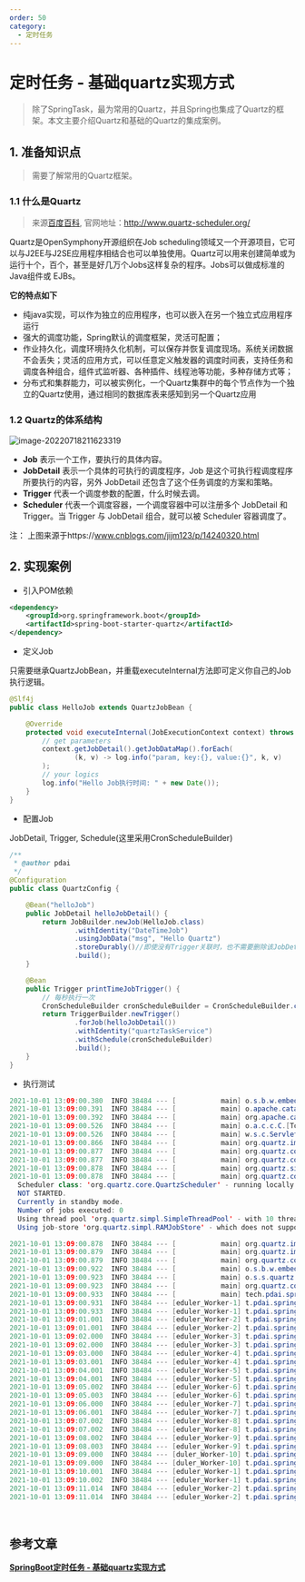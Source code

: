 ```yaml
---
order: 50
category:
  - 定时任务
---
```


# 定时任务 - 基础quartz实现方式

>除了SpringTask，最为常用的Quartz，并且Spring也集成了Quartz的框架。本文主要介绍Quartz和基础的Quartz的集成案例。

## 1. 准备知识点

> 需要了解常用的Quartz框架。

### 1.1 什么是Quartz

> 来源[百度百科](https://baike.baidu.com/item/quartz/3643055), 官网地址：http://www.quartz-scheduler.org/

Quartz是OpenSymphony开源组织在Job scheduling领域又一个开源项目，它可以与J2EE与J2SE应用程序相结合也可以单独使用。Quartz可以用来创建简单或为运行十个，百个，甚至是好几万个Jobs这样复杂的程序。Jobs可以做成标准的Java组件或 EJBs。

**它的特点如下**

- 纯java实现，可以作为独立的应用程序，也可以嵌入在另一个独立式应用程序运行
- 强大的调度功能，Spring默认的调度框架，灵活可配置；
- 作业持久化，调度环境持久化机制，可以保存并恢复调度现场。系统关闭数据不会丢失；灵活的应用方式，可以任意定义触发器的调度时间表，支持任务和调度各种组合，组件式监听器、各种插件、线程池等功能，多种存储方式等；
- 分布式和集群能力，可以被实例化，一个Quartz集群中的每个节点作为一个独立的Quartz使用，通过相同的数据库表来感知到另一个Quartz应用

### 1.2 Quartz的体系结构

![image-20220718211623319](https://abelsun-1256449468.cos.ap-beijing.myqcloud.com/image/image-20220718211623319.png)

- **Job** 表示一个工作，要执行的具体内容。
- **JobDetail** 表示一个具体的可执行的调度程序，Job 是这个可执行程调度程序所要执行的内容，另外 JobDetail 还包含了这个任务调度的方案和策略。
- **Trigger** 代表一个调度参数的配置，什么时候去调。
- **Scheduler** 代表一个调度容器，一个调度容器中可以注册多个 JobDetail 和 Trigger。当 Trigger 与 JobDetail 组合，就可以被 Scheduler 容器调度了。

注： 上图来源于https://www.cnblogs.com/jijm123/p/14240320.html

## 2. 实现案例

- 引入POM依赖

```xml
<dependency>
    <groupId>org.springframework.boot</groupId>
    <artifactId>spring-boot-starter-quartz</artifactId>
</dependency>
```

- 定义Job

只需要继承QuartzJobBean，并重载executeInternal方法即可定义你自己的Job执行逻辑。

```java
@Slf4j
public class HelloJob extends QuartzJobBean {

    @Override
    protected void executeInternal(JobExecutionContext context) throws JobExecutionException {
        // get parameters
        context.getJobDetail().getJobDataMap().forEach(
                (k, v) -> log.info("param, key:{}, value:{}", k, v)
        );
        // your logics
        log.info("Hello Job执行时间: " + new Date());
    }
}
```

- 配置Job

JobDetail, Trigger, Schedule(这里采用CronScheduleBuilder)

```java
/**
 * @author pdai
 */
@Configuration
public class QuartzConfig {

    @Bean("helloJob")
    public JobDetail helloJobDetail() {
        return JobBuilder.newJob(HelloJob.class)
                .withIdentity("DateTimeJob")
                .usingJobData("msg", "Hello Quartz")
                .storeDurably()//即使没有Trigger关联时，也不需要删除该JobDetail
                .build();
    }

    @Bean
    public Trigger printTimeJobTrigger() {
        // 每秒执行一次
        CronScheduleBuilder cronScheduleBuilder = CronScheduleBuilder.cronSchedule("0/1 * * * * ?");
        return TriggerBuilder.newTrigger()
                .forJob(helloJobDetail())
                .withIdentity("quartzTaskService")
                .withSchedule(cronScheduleBuilder)
                .build();
    }
}
```

- 执行测试

```java
2021-10-01 13:09:00.380  INFO 38484 --- [           main] o.s.b.w.embedded.tomcat.TomcatWebServer  : Tomcat initialized with port(s): 8080 (http)
2021-10-01 13:09:00.391  INFO 38484 --- [           main] o.apache.catalina.core.StandardService   : Starting service [Tomcat]
2021-10-01 13:09:00.392  INFO 38484 --- [           main] org.apache.catalina.core.StandardEngine  : Starting Servlet engine: [Apache Tomcat/9.0.50]
2021-10-01 13:09:00.526  INFO 38484 --- [           main] o.a.c.c.C.[Tomcat].[localhost].[/]       : Initializing Spring embedded WebApplicationContext
2021-10-01 13:09:00.526  INFO 38484 --- [           main] w.s.c.ServletWebServerApplicationContext : Root WebApplicationContext: initialization completed in 1424 ms
2021-10-01 13:09:00.866  INFO 38484 --- [           main] org.quartz.impl.StdSchedulerFactory      : Using default implementation for ThreadExecutor
2021-10-01 13:09:00.877  INFO 38484 --- [           main] org.quartz.core.SchedulerSignalerImpl    : Initialized Scheduler Signaller of type: class org.quartz.core.SchedulerSignalerImpl
2021-10-01 13:09:00.877  INFO 38484 --- [           main] org.quartz.core.QuartzScheduler          : Quartz Scheduler v.2.3.2 created.
2021-10-01 13:09:00.878  INFO 38484 --- [           main] org.quartz.simpl.RAMJobStore             : RAMJobStore initialized.
2021-10-01 13:09:00.878  INFO 38484 --- [           main] org.quartz.core.QuartzScheduler          : Scheduler meta-data: Quartz Scheduler (v2.3.2) 'quartzScheduler' with instanceId 'NON_CLUSTERED'
  Scheduler class: 'org.quartz.core.QuartzScheduler' - running locally.
  NOT STARTED.
  Currently in standby mode.
  Number of jobs executed: 0
  Using thread pool 'org.quartz.simpl.SimpleThreadPool' - with 10 threads.
  Using job-store 'org.quartz.simpl.RAMJobStore' - which does not support persistence. and is not clustered.

2021-10-01 13:09:00.878  INFO 38484 --- [           main] org.quartz.impl.StdSchedulerFactory      : Quartz scheduler 'quartzScheduler' initialized from an externally provided properties instance.
2021-10-01 13:09:00.879  INFO 38484 --- [           main] org.quartz.impl.StdSchedulerFactory      : Quartz scheduler version: 2.3.2
2021-10-01 13:09:00.879  INFO 38484 --- [           main] org.quartz.core.QuartzScheduler          : JobFactory set to: org.springframework.scheduling.quartz.SpringBeanJobFactory@6075b2d3
2021-10-01 13:09:00.922  INFO 38484 --- [           main] o.s.b.w.embedded.tomcat.TomcatWebServer  : Tomcat started on port(s): 8080 (http) with context path ''
2021-10-01 13:09:00.923  INFO 38484 --- [           main] o.s.s.quartz.SchedulerFactoryBean        : Starting Quartz Scheduler now
2021-10-01 13:09:00.923  INFO 38484 --- [           main] org.quartz.core.QuartzScheduler          : Scheduler quartzScheduler_$_NON_CLUSTERED started.
2021-10-01 13:09:00.933  INFO 38484 --- [           main] tech.pdai.springboot.quartz.App          : Started App in 2.64 seconds (JVM running for 3.621)
2021-10-01 13:09:00.931  INFO 38484 --- [eduler_Worker-1] t.pdai.springboot.quartz.job.HelloJob    : param, key:msg, value:Hello Quartz
2021-10-01 13:09:00.933  INFO 38484 --- [eduler_Worker-1] t.pdai.springboot.quartz.job.HelloJob    : Hello Job执行时间: Wed Oct 27 13:09:00 CST 2021
2021-10-01 13:09:01.001  INFO 38484 --- [eduler_Worker-2] t.pdai.springboot.quartz.job.HelloJob    : param, key:msg, value:Hello Quartz
2021-10-01 13:09:01.001  INFO 38484 --- [eduler_Worker-2] t.pdai.springboot.quartz.job.HelloJob    : Hello Job执行时间: Wed Oct 27 13:09:01 CST 2021
2021-10-01 13:09:02.000  INFO 38484 --- [eduler_Worker-3] t.pdai.springboot.quartz.job.HelloJob    : param, key:msg, value:Hello Quartz
2021-10-01 13:09:02.000  INFO 38484 --- [eduler_Worker-3] t.pdai.springboot.quartz.job.HelloJob    : Hello Job执行时间: Wed Oct 27 13:09:02 CST 2021
2021-10-01 13:09:03.000  INFO 38484 --- [eduler_Worker-4] t.pdai.springboot.quartz.job.HelloJob    : param, key:msg, value:Hello Quartz
2021-10-01 13:09:03.001  INFO 38484 --- [eduler_Worker-4] t.pdai.springboot.quartz.job.HelloJob    : Hello Job执行时间: Wed Oct 27 13:09:03 CST 2021
2021-10-01 13:09:04.001  INFO 38484 --- [eduler_Worker-5] t.pdai.springboot.quartz.job.HelloJob    : param, key:msg, value:Hello Quartz
2021-10-01 13:09:04.001  INFO 38484 --- [eduler_Worker-5] t.pdai.springboot.quartz.job.HelloJob    : Hello Job执行时间: Wed Oct 27 13:09:04 CST 2021
2021-10-01 13:09:05.002  INFO 38484 --- [eduler_Worker-6] t.pdai.springboot.quartz.job.HelloJob    : param, key:msg, value:Hello Quartz
2021-10-01 13:09:05.003  INFO 38484 --- [eduler_Worker-6] t.pdai.springboot.quartz.job.HelloJob    : Hello Job执行时间: Wed Oct 27 13:09:05 CST 2021
2021-10-01 13:09:06.000  INFO 38484 --- [eduler_Worker-7] t.pdai.springboot.quartz.job.HelloJob    : param, key:msg, value:Hello Quartz
2021-10-01 13:09:06.001  INFO 38484 --- [eduler_Worker-7] t.pdai.springboot.quartz.job.HelloJob    : Hello Job执行时间: Wed Oct 27 13:09:06 CST 2021
2021-10-01 13:09:07.002  INFO 38484 --- [eduler_Worker-8] t.pdai.springboot.quartz.job.HelloJob    : param, key:msg, value:Hello Quartz
2021-10-01 13:09:07.002  INFO 38484 --- [eduler_Worker-8] t.pdai.springboot.quartz.job.HelloJob    : Hello Job执行时间: Wed Oct 27 13:09:07 CST 2021
2021-10-01 13:09:08.002  INFO 38484 --- [eduler_Worker-9] t.pdai.springboot.quartz.job.HelloJob    : param, key:msg, value:Hello Quartz
2021-10-01 13:09:08.003  INFO 38484 --- [eduler_Worker-9] t.pdai.springboot.quartz.job.HelloJob    : Hello Job执行时间: Wed Oct 27 13:09:08 CST 2021
2021-10-01 13:09:09.000  INFO 38484 --- [duler_Worker-10] t.pdai.springboot.quartz.job.HelloJob    : param, key:msg, value:Hello Quartz
2021-10-01 13:09:09.000  INFO 38484 --- [duler_Worker-10] t.pdai.springboot.quartz.job.HelloJob    : Hello Job执行时间: Wed Oct 27 13:09:09 CST 2021
2021-10-01 13:09:10.001  INFO 38484 --- [eduler_Worker-1] t.pdai.springboot.quartz.job.HelloJob    : param, key:msg, value:Hello Quartz
2021-10-01 13:09:10.002  INFO 38484 --- [eduler_Worker-1] t.pdai.springboot.quartz.job.HelloJob    : Hello Job执行时间: Wed Oct 27 13:09:10 CST 2021
2021-10-01 13:09:11.014  INFO 38484 --- [eduler_Worker-2] t.pdai.springboot.quartz.job.HelloJob    : param, key:msg, value:Hello Quartz
2021-10-01 13:09:11.014  INFO 38484 --- [eduler_Worker-2] t.pdai.springboot.quartz.job.HelloJob    : Hello Job执行时间: Wed Oct 27 13:09:11 CST 2021

  
```

## 参考文章

[**SpringBoot定时任务 - 基础quartz实现方式**](https://pdai.tech/md/spring/springboot/springboot-x-task-quartz-timer.html)